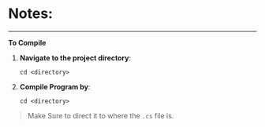  # Notes:

---

**To Compile**
1. **Navigate to the project directory**:
   ```
   cd <directory>
   ```
3. **Compile Program by**:
   ```
   cd <directory>
   ```

> Make Sure to direct it to where the `.cs` file is.